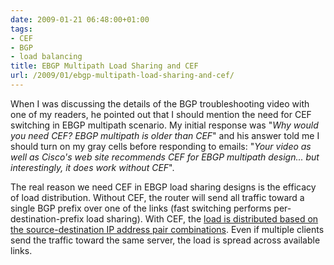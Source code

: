 ```yaml
---
date: 2009-01-21 06:48:00+01:00
tags:
- CEF
- BGP
- load balancing
title: EBGP Multipath Load Sharing and CEF
url: /2009/01/ebgp-multipath-load-sharing-and-cef/
---
```

When I was discussing the details of the BGP troubleshooting video with one of my readers, he pointed out that I should mention the need for CEF switching in EBGP multipath scenario. My initial response was "*Why would you need CEF? EBGP multipath is older than CEF*" and his answer told me I should turn on my gray cells before responding to emails: "*Your video as well as Cisco's web site recommends CEF for EBGP multipath design... but interestingly, it does work without CEF*".

The real reason we need CEF in EBGP load sharing designs is the efficacy of load distribution. Without CEF, the router will send all traffic toward a single BGP prefix over one of the links (fast switching performs per-destination-prefix load sharing). With CEF, the [load is distributed based on the source-destination IP address pair combinations](/2006/10/cef-load-sharing-details/). Even if multiple clients send the traffic toward the same server, the load is spread across available links.
